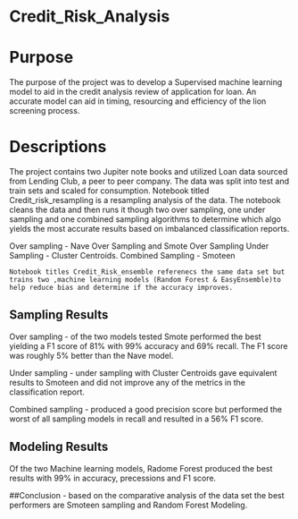 # Credit_Risk_Analysis

# Purpose 
The purpose of the project was to develop a Supervised machine learning model to aid in the credit analysis review of application for loan. An accurate model can aid in timing, resourcing and efficiency of the lion screening process. 

# Descriptions 
The project contains two Jupiter note books and utilized Loan data sourced from Lending Club, a peer to peer company. The data was split into test and train sets and scaled for consumption.
	Notebook titled Credit_risk_resampling is a resampling analysis of the data. The notebook cleans the data and then runs it though two over sampling, one under sampling and one combined sampling algorithms to determine which algo yields the most accurate results based on imbalanced classification reports.  

Over sampling - Nave Over Sampling and Smote Over Sampling 
Under Sampling - Cluster Centroids.
Combined Sampling - Smoteen

	Notebook titles Credit_Risk_ensemble referenecs the same data set but trains two ,machine learning models (Random Forest & EasyEnsemble)to help reduce bias and determine if the accuracy improves. 

## Sampling Results 
 
Over sampling - of the two models tested Smote performed the best yielding a F1 score of 81% with 99% accuracy and 69% recall. The F1 score was roughly 5% better than the Nave model. 

Under sampling - under sampling with Cluster Centroids gave equivalent results to Smoteen and did not improve any of the metrics  in the classification report.  

Combined sampling - produced a good precision score but performed the worst of all sampling models in recall and resulted in a 56% F1 score. 



## Modeling Results 

Of the two  Machine learning models, Radome Forest produced the best results with 99% in accuracy, precessions and F1 score.  

##Conclusion - based on the comparative analysis of the data set the best performers  are Smoteen sampling and Random Forest Modeling. 

